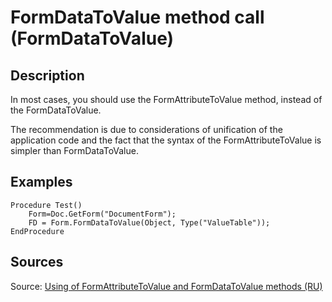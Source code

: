# FormDataToValue method call (FormDataToValue)

<!-- Блоки выше заполняются автоматически, не трогать -->
## Description
<!-- Описание диагностики заполняется вручную. Необходимо понятным языком описать смысл и схему работу -->
In most cases, you should use the FormAttributeToValue method, instead of the FormDataToValue.

The recommendation is due to considerations of unification of the application code and the fact that the syntax of the FormAttributeToValue is simpler than FormDataToValue.
## Examples
<!-- В данном разделе приводятся примеры, на которые диагностика срабатывает, а также можно привести пример, как можно исправить ситуацию -->
```bsl
Procedure Test()
    Form=Doc.GetForm("DocumentForm");
    FD = Form.FormDataToValue(Object, Type("ValueTable"));
EndProcedure
```
## Sources
<!-- Необходимо указывать ссылки на все источники, из которых почерпнута информация для создания диагностики -->

Source: [Using of FormAttributeToValue and FormDataToValue methods (RU)](https://its.1c.ru/db/v8std#content:409:hdoc)
